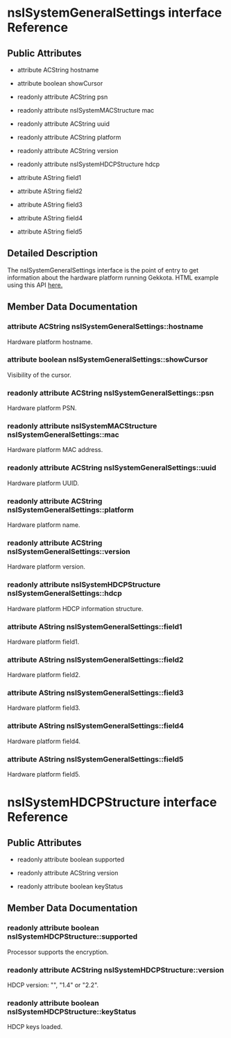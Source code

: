 nsISystemGeneralSettings interface Reference
============================================

Public Attributes
-----------------

-   attribute ACString hostname

<!-- -->

-   attribute boolean showCursor

<!-- -->

-   readonly attribute ACString psn

<!-- -->

-   readonly attribute nsISystemMACStructure mac

<!-- -->

-   readonly attribute ACString uuid

<!-- -->

-   readonly attribute ACString platform

<!-- -->

-   readonly attribute ACString version

<!-- -->

-   readonly attribute nsISystemHDCPStructure hdcp

<!-- -->

-   attribute AString field1

<!-- -->

-   attribute AString field2

<!-- -->

-   attribute AString field3

<!-- -->

-   attribute AString field4

<!-- -->

-   attribute AString field5

Detailed Description
--------------------

The nsISystemGeneralSettings interface is the point of entry to get information about the hardware platform running Gekkota. HTML example using this API [here.](example1.html)

Member Data Documentation
-------------------------

### attribute ACString nsISystemGeneralSettings::hostname

Hardware platform hostname.

### attribute boolean nsISystemGeneralSettings::showCursor

Visibility of the cursor.

### readonly attribute ACString nsISystemGeneralSettings::psn

Hardware platform PSN.

### readonly attribute nsISystemMACStructure nsISystemGeneralSettings::mac

Hardware platform MAC address.

### readonly attribute ACString nsISystemGeneralSettings::uuid

Hardware platform UUID.

### readonly attribute ACString nsISystemGeneralSettings::platform

Hardware platform name.

### readonly attribute ACString nsISystemGeneralSettings::version

Hardware platform version.

### readonly attribute nsISystemHDCPStructure nsISystemGeneralSettings::hdcp

Hardware platform HDCP information structure.

### attribute AString nsISystemGeneralSettings::field1

Hardware platform field1.

### attribute AString nsISystemGeneralSettings::field2

Hardware platform field2.

### attribute AString nsISystemGeneralSettings::field3

Hardware platform field3.

### attribute AString nsISystemGeneralSettings::field4

Hardware platform field4.

### attribute AString nsISystemGeneralSettings::field5

Hardware platform field5.

nsISystemHDCPStructure interface Reference
==========================================

Public Attributes
-----------------

-   readonly attribute boolean supported

<!-- -->

-   readonly attribute ACString version

<!-- -->

-   readonly attribute boolean keyStatus

Member Data Documentation
-------------------------

### readonly attribute boolean nsISystemHDCPStructure::supported

Processor supports the encryption.

### readonly attribute ACString nsISystemHDCPStructure::version

HDCP version: "", "1.4" or "2.2".

### readonly attribute boolean nsISystemHDCPStructure::keyStatus

HDCP keys loaded.
